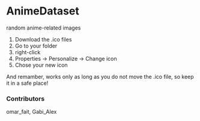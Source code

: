 # AnimeDataset
random anime-related images 

1) Download the .ico files
2) Go to your folder
3) right-click
4) Properties -> Personalize -> Change icon
5) Chose your new icon

And remamber, works only as long as you do not move the .ico file, so keep it in a safe place!


### Contributors

omar_fait, Gabi_Alex

